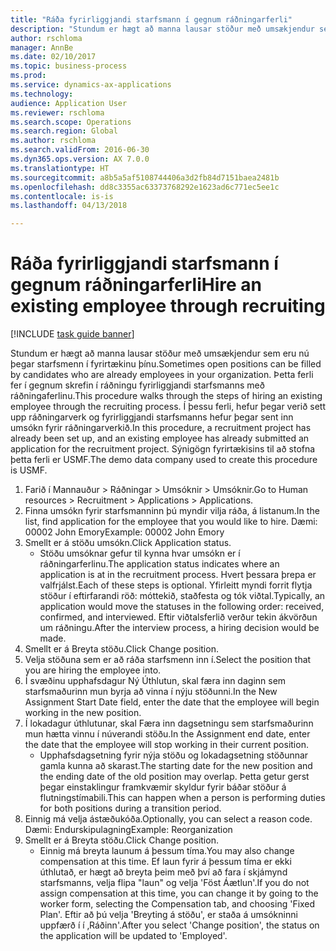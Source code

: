 ```yaml
--- 
title: "Ráða fyrirliggjandi starfsmann í gegnum ráðningarferli"
description: "Stundum er hægt að manna lausar stöður með umsækjendur sem eru nú þegar starfsmenn í fyrirtækinu þínu."
author: rschloma
manager: AnnBe
ms.date: 02/10/2017
ms.topic: business-process
ms.prod: 
ms.service: dynamics-ax-applications
ms.technology: 
audience: Application User
ms.reviewer: rschloma
ms.search.scope: Operations
ms.search.region: Global
ms.author: rschloma
ms.search.validFrom: 2016-06-30
ms.dyn365.ops.version: AX 7.0.0
ms.translationtype: HT
ms.sourcegitcommit: a8b5a5af5108744406a3d2fb84d7151baea2481b
ms.openlocfilehash: dd8c3355ac63373768292e1623ad6c771ec5ee1c
ms.contentlocale: is-is
ms.lasthandoff: 04/13/2018

---
```

# <a name="hire-an-existing-employee-through-recruiting"></a><span data-ttu-id="b5418-103">Ráða fyrirliggjandi starfsmann í gegnum ráðningarferli</span><span class="sxs-lookup"><span data-stu-id="b5418-103">Hire an existing employee through recruiting</span></span>

[!INCLUDE [task guide banner](../../includes/task-guide-banner.md)]

<span data-ttu-id="b5418-104">Stundum er hægt að manna lausar stöður með umsækjendur sem eru nú þegar starfsmenn í fyrirtækinu þínu.</span><span class="sxs-lookup"><span data-stu-id="b5418-104">Sometimes open positions can be filled by candidates who are already employees in your organization.</span></span> <span data-ttu-id="b5418-105">Þetta ferli fer í gegnum skrefin í ráðningu fyrirliggjandi starfsmanns með ráðningaferlinu.</span><span class="sxs-lookup"><span data-stu-id="b5418-105">This procedure walks through the steps of hiring an existing employee through the recruiting process.</span></span> <span data-ttu-id="b5418-106">Í þessu ferli, hefur þegar verið sett upp ráðningarverk og fyrirliggjandi starfsmanns hefur þegar sent inn umsókn fyrir ráðningarverkið.</span><span class="sxs-lookup"><span data-stu-id="b5418-106">In this procedure, a recruitment project has already been set up, and an existing employee has already submitted an application for the recruitment project.</span></span> <span data-ttu-id="b5418-107">Sýnigögn fyrirtækisins til að stofna þetta ferli er USMF.</span><span class="sxs-lookup"><span data-stu-id="b5418-107">The demo data company used to create this procedure is USMF.</span></span>

1. <span data-ttu-id="b5418-108">Farið í Mannauður > Ráðningar > Umsóknir > Umsóknir.</span><span class="sxs-lookup"><span data-stu-id="b5418-108">Go to Human resources > Recruitment > Applications > Applications.</span></span>
2. <span data-ttu-id="b5418-109">Finna umsókn fyrir starfsmanninn þú myndir vilja ráða, á listanum.</span><span class="sxs-lookup"><span data-stu-id="b5418-109">In the list, find application for the employee that you would like to hire.</span></span> <span data-ttu-id="b5418-110">Dæmi: 00002 John Emory</span><span class="sxs-lookup"><span data-stu-id="b5418-110">Example:  00002  John Emory</span></span>
3. <span data-ttu-id="b5418-111">Smellt er á stöðu umsókn.</span><span class="sxs-lookup"><span data-stu-id="b5418-111">Click Application status.</span></span>
    * <span data-ttu-id="b5418-112">Stöðu umsóknar gefur til kynna hvar umsókn er í ráðningarferlinu.</span><span class="sxs-lookup"><span data-stu-id="b5418-112">The application status indicates where an application is at in the recruitment process.</span></span>  <span data-ttu-id="b5418-113">Hvert þessara þrepa er valfrjálst.</span><span class="sxs-lookup"><span data-stu-id="b5418-113">Each of these steps is optional.</span></span> <span data-ttu-id="b5418-114">Yfirleitt myndi forrit flytja stöður í eftirfarandi röð: móttekið, staðfesta og tók viðtal.</span><span class="sxs-lookup"><span data-stu-id="b5418-114">Typically, an application would move the statuses in the following order:  received, confirmed, and interviewed.</span></span> <span data-ttu-id="b5418-115">Eftir viðtalsferlið verður tekin ákvörðun um ráðningu.</span><span class="sxs-lookup"><span data-stu-id="b5418-115">After the interview process, a hiring decision would be made.</span></span>  
4. <span data-ttu-id="b5418-116">Smellt er á Breyta stöðu.</span><span class="sxs-lookup"><span data-stu-id="b5418-116">Click Change position.</span></span>
5. <span data-ttu-id="b5418-117">Velja stöðuna sem er að ráða starfsmenn inn í.</span><span class="sxs-lookup"><span data-stu-id="b5418-117">Select the position that you are hiring the employee into.</span></span>
6. <span data-ttu-id="b5418-118">Í svæðinu upphafsdagur Ný Úthlutun, skal færa inn daginn sem starfsmaðurinn mun byrja  að vinna í nýju stöðunni.</span><span class="sxs-lookup"><span data-stu-id="b5418-118">In the New Assignment Start Date field, enter the date that the employee will begin working in the new position.</span></span>  
7. <span data-ttu-id="b5418-119">Í lokadagur úthlutunar, skal Færa inn dagsetningu sem starfsmaðurinn mun hætta vinnu í núverandi stöðu.</span><span class="sxs-lookup"><span data-stu-id="b5418-119">In the Assignment end date, enter the date that the employee will stop working in their current position.</span></span>
    * <span data-ttu-id="b5418-120">Upphafsdagsetning fyrir nýja stöðu og lokadagsetning stöðunnar gamla kunna að skarast.</span><span class="sxs-lookup"><span data-stu-id="b5418-120">The starting date for the new position and the ending date of the old position may overlap.</span></span> <span data-ttu-id="b5418-121">Þetta getur gerst þegar einstaklingur framkvæmir skyldur fyrir báðar stöður á flutningstímabili.</span><span class="sxs-lookup"><span data-stu-id="b5418-121">This can happen when a person is performing duties for both positions during a transition period.</span></span>  
8. <span data-ttu-id="b5418-122">Einnig má velja ástæðukóða.</span><span class="sxs-lookup"><span data-stu-id="b5418-122">Optionally, you can select a reason code.</span></span> <span data-ttu-id="b5418-123">Dæmi: Endurskipulagning</span><span class="sxs-lookup"><span data-stu-id="b5418-123">Example: Reorganization</span></span>
9. <span data-ttu-id="b5418-124">Smellt er á Breyta stöðu.</span><span class="sxs-lookup"><span data-stu-id="b5418-124">Click Change position.</span></span>
    * <span data-ttu-id="b5418-125">Einnig má breyta launum á þessum tíma.</span><span class="sxs-lookup"><span data-stu-id="b5418-125">You may also change compensation at this time.</span></span> <span data-ttu-id="b5418-126">Ef laun fyrir á þessum tíma er ekki úthlutað, er hægt að breyta þeim með því að fara í skjámynd starfsmanns, velja flipa "laun" og velja 'Föst Áætlun'.</span><span class="sxs-lookup"><span data-stu-id="b5418-126">If you do not assign compensation at this time, you can change it by going to the worker form, selecting the Compensation tab, and choosing 'Fixed Plan'.</span></span> <span data-ttu-id="b5418-127">Eftir að þú velja 'Breyting á stöðu', er staða á umsókninni uppfærð í í ‚Ráðinn'.</span><span class="sxs-lookup"><span data-stu-id="b5418-127">After you select 'Change position', the status on the application will be updated to 'Employed'.</span></span>  


